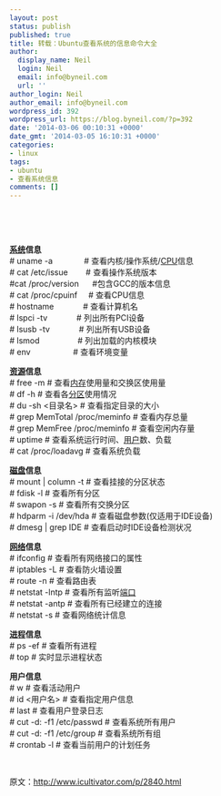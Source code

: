 ```yaml
---
layout: post
status: publish
published: true
title: 转载：Ubuntu查看系统的信息命令大全
author:
  display_name: Neil
  login: Neil
  email: info@byneil.com
  url: ''
author_login: Neil
author_email: info@byneil.com
wordpress_id: 392
wordpress_url: https://blog.byneil.com/?p=392
date: '2014-03-06 00:10:31 +0000'
date_gmt: '2014-03-05 16:10:31 +0000'
categories:
- linux
tags:
- ubuntu
- 查看系统信息
comments: []
---
```

<p><strong></strong>&nbsp;</p>
<p><strong></strong>&nbsp;</p>
<p><strong><a href="http://www.icultivator.com/p/tag/%e7%b3%bb%e7%bb%9f">系统</a>信息 </strong><br># uname -a&nbsp;&nbsp;&nbsp;&nbsp;&nbsp;&nbsp;&nbsp;&nbsp;&nbsp;&nbsp;&nbsp;&nbsp;&nbsp; # 查看内核/操作系统/<a href="http://www.icultivator.com/p/tag/cpu">CPU</a>信息<br># cat /etc/issue&nbsp;&nbsp;&nbsp;&nbsp;&nbsp;&nbsp;&nbsp; # 查看操作系统版本<br>#cat /proc/version&nbsp;&nbsp;&nbsp;&nbsp;&nbsp; #包含GCC的版本信息<br># cat /proc/cpuinf&nbsp;&nbsp;&nbsp;&nbsp; # 查看CPU信息<br># hostname&nbsp;&nbsp;&nbsp;&nbsp;&nbsp;&nbsp;&nbsp;&nbsp;&nbsp;&nbsp;&nbsp;&nbsp; # 查看计算机名<br># lspci -tv&nbsp;&nbsp;&nbsp;&nbsp;&nbsp;&nbsp;&nbsp;&nbsp;&nbsp;&nbsp;&nbsp;&nbsp; # 列出所有PCI设备<br># lsusb -tv&nbsp;&nbsp;&nbsp;&nbsp;&nbsp;&nbsp;&nbsp;&nbsp;&nbsp;&nbsp;&nbsp;&nbsp; # 列出所有USB设备<br># lsmod&nbsp;&nbsp;&nbsp;&nbsp;&nbsp;&nbsp;&nbsp;&nbsp;&nbsp;&nbsp;&nbsp;&nbsp;&nbsp;&nbsp;&nbsp;&nbsp; # 列出加载的内核模块<br># env&nbsp;&nbsp;&nbsp;&nbsp;&nbsp;&nbsp;&nbsp;&nbsp;&nbsp;&nbsp;&nbsp;&nbsp;&nbsp;&nbsp;&nbsp;&nbsp;&nbsp;&nbsp; # 查看环境变量</p>
<p><strong><a href="http://www.icultivator.com/p/tag/%e8%b5%84%e6%ba%90">资源</a>信息 </strong><br># free -m # 查看<a href="http://www.icultivator.com/p/tag/%e5%86%85%e5%ad%98">内存</a>使用量和交换区使用量<br># df -h # 查看各<a href="http://www.icultivator.com/p/tag/%e5%88%86%e5%8c%ba">分区</a>使用情况<br># du -sh <目录名> # 查看指定目录的大小<br># grep MemTotal /proc/meminfo # 查看内存总量<br># grep MemFree /proc/meminfo # 查看空闲内存量<br># uptime # 查看系统运行时间、<a href="http://www.icultivator.com/p/tag/%e7%94%a8%e6%88%b7">用户</a>数、负载<br># cat /proc/loadavg # 查看系统负载
<p><strong><a href="http://www.icultivator.com/p/tag/%e7%a3%81%e7%9b%98">磁盘</a>信息</strong><br># mount | column -t # 查看挂接的分区状态<br># fdisk -l # 查看所有分区<br># swapon -s # 查看所有交换分区<br># hdparm -i /dev/hda # 查看磁盘参数(仅适用于IDE设备)<br># dmesg | grep IDE # 查看启动时IDE设备检测状况
<p><strong><a href="http://www.icultivator.com/p/tag/%e7%bd%91%e7%bb%9c">网络</a>信息</strong><br># ifconfig # 查看所有网络接口的属性<br># iptables -L # 查看防火墙设置<br># route -n # 查看路由表<br># netstat -lntp # 查看所有监听<a href="http://www.icultivator.com/p/tag/%e7%ab%af%e5%8f%a3">端口</a><br># netstat -antp # 查看所有已经建立的连接<br># netstat -s # 查看网络统计信息
<p><strong><a href="http://www.icultivator.com/p/tag/%e8%bf%9b%e7%a8%8b">进程</a>信息 </strong><br># ps -ef # 查看所有进程<br># top # 实时显示进程状态
<p><strong>用户信息 </strong><br># w # 查看活动用户<br># id <用户名> # 查看指定用户信息<br># last # 查看用户登录日志<br># cut -d: -f1 /etc/passwd # 查看系统所有用户<br># cut -d: -f1 /etc/group # 查看系统所有组<br># crontab -l # 查看当前用户的计划任务
<p>&nbsp;
<p>原文：<a title="http://www.icultivator.com/p/2840.html" href="http://www.icultivator.com/p/2840.html" target="_blank">http://www.icultivator.com/p/2840.html</a></p>
